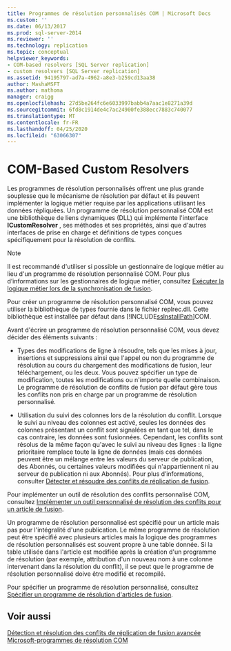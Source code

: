 ```yaml
---
title: Programmes de résolution personnalisés COM | Microsoft Docs
ms.custom: ''
ms.date: 06/13/2017
ms.prod: sql-server-2014
ms.reviewer: ''
ms.technology: replication
ms.topic: conceptual
helpviewer_keywords:
- COM-based resolvers [SQL Server replication]
- custom resolvers [SQL Server replication]
ms.assetid: 94195797-ad7a-4962-a8e3-b259cd13aa38
author: MashaMSFT
ms.author: mathoma
manager: craigg
ms.openlocfilehash: 27d5be264fc6e6033997babb4a7aac1e8271a39d
ms.sourcegitcommit: 6fd8c1914de4c7ac24900fe388ecc7883c740077
ms.translationtype: MT
ms.contentlocale: fr-FR
ms.lasthandoff: 04/25/2020
ms.locfileid: "63066307"
---
```

# <a name="com-based-custom-resolvers"></a>COM-Based Custom Resolvers
  Les programmes de résolution personnalisés offrent une plus grande souplesse que le mécanisme de résolution par défaut et ils peuvent implémenter la logique métier requise par les applications utilisant les données répliquées. Un programme de résolution personnalisé COM est une bibliothèque de liens dynamiques (DLL) qui implémente l'interface **ICustomResolver** , ses méthodes et ses propriétés, ainsi que d'autres interfaces de prise en charge et définitions de types conçues spécifiquement pour la résolution de conflits.  
  
> [!NOTE]  
>  Il est recommandé d'utiliser si possible un gestionnaire de logique métier au lieu d'un programme de résolution personnalisé COM. Pour plus d’informations sur les gestionnaires de logique métier, consultez [Exécuter la logique métier lors de la synchronisation de fusion](execute-business-logic-during-merge-synchronization.md).  
  
 Pour créer un programme de résolution personnalisé COM, vous pouvez utiliser la bibliothèque de types fournie dans le fichier replrec.dll. Cette bibliothèque est installée par défaut dans [!INCLUDE[ssInstallPath](../../../includes/ssinstallpath-md.md)]COM.  
  
 Avant d'écrire un programme de résolution personnalisé COM, vous devez décider des éléments suivants :  
  
-   Types des modifications de ligne à résoudre, tels que les mises à jour, insertions et suppressions ainsi que l'appel ou non du programme de résolution au cours du chargement des modifications de fusion, leur téléchargement, ou les deux. Vous pouvez spécifier un type de modification, toutes les modifications ou n'importe quelle combinaison. Le programme de résolution de conflits de fusion par défaut gère tous les conflits non pris en charge par un programme de résolution personnalisé.  
  
-   Utilisation du suivi des colonnes lors de la résolution du conflit. Lorsque le suivi au niveau des colonnes est activé, seules les données des colonnes présentant un conflit sont signalées en tant que tel, dans le cas contraire, les données sont fusionnées. Cependant, les conflits sont résolus de la même façon qu'avec le suivi au niveau des lignes : la ligne prioritaire remplace toute la ligne de données (mais ces données peuvent être un mélange entre les valeurs du serveur de publication, des Abonnés, ou certaines valeurs modifiées qui n'appartiennent ni au serveur de publication ni aux Abonnés). Pour plus d’informations, consulter [Détecter et résoudre des conflits de réplication de fusion](advanced-merge-replication-conflict-detection-and-resolution.md).  
  
 Pour implémenter un outil de résolution des conflits personnalisé COM, consultez [Implémenter un outil personnalisé de résolution des conflits pour un article de fusion](../implement-a-custom-conflict-resolver-for-a-merge-article.md).  
  
 Un programme de résolution personnalisé est spécifié pour un article mais pas pour l'intégralité d'une publication. Le même programme de résolution peut être spécifié avec plusieurs articles mais la logique des programmes de résolution personnalisés est souvent propre à une table donnée. Si la table utilisée dans l'article est modifiée après la création d'un programme de résolution (par exemple, attribution d'un nouveau nom à une colonne intervenant dans la résolution du conflit), il se peut que le programme de résolution personnalisé doive être modifié et recompilé.  
  
 Pour spécifier un programme de résolution personnalisé, consultez [Spécifier un programme de résolution d'articles de fusion](../publish/specify-a-merge-article-resolver.md).  
  
## <a name="see-also"></a>Voir aussi  
 [Détection et résolution des conflits de réplication de fusion avancée](advanced-merge-replication-conflict-detection-and-resolution.md)   
 [Microsoft-programmes de résolution COM](advanced-merge-replication-conflict-com-based-resolvers.md)  
  
  
